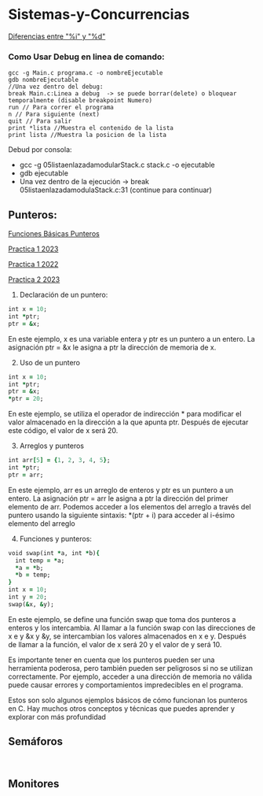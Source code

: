 # Sistemas-y-Concurrencias

[Diferencias entre "%i" y "%d"](https://www.geeksforgeeks.org/difference-d-format-specifier-c-language/)
### Como Usar Debug en linea de comando:
```
gcc -g Main.c programa.c -o nombreEjecutable
gdb nombreEjecutable
//Una vez dentro del debug:
break Main.c:Linea a debug  -> se puede borrar(delete) o bloquear temporalmente (disable breakpoint Numero)
run // Para correr el programa
n // Para siguiente (next)
quit // Para salir
print *lista //Muestra el contenido de la lista
print lista //Muestra la posicion de la lista
``` 


Debud por consola:
- gcc -g 05listaenlazadamodularStack.c stack.c -o ejecutable
- gdb ejecutable
- Una vez dentro de la ejecución -> break 05listaenlazadamodulaStack.c:31 (continue para continuar)

## Punteros:
[Funciones Básicas Punteros](https://github.com/x1n4px/Sistemas-y-Concurrencias/blob/main/temario/PSC-Tema2.pdf)

[Practica 1 2023](https://github.com/x1n4px/Sistemas-y-Concurrencias/tree/main/PSC2023/Practicas/Practica1-2023/Tremor)

[Practica 1 2022](https://github.com/x1n4px/Sistemas-y-Concurrencias/tree/main/PSC2023/Practicas/Practica1-2022/recursos%20practica%201)

[Practica 2 2023](https://github.com/x1n4px/Sistemas-y-Concurrencias/tree/main/PSC2023/Practicas/Practica2-2023/Practica2)



1. Declaración de un puntero:
```ruby
int x = 10;
int *ptr;
ptr = &x;

```
En este ejemplo, x es una variable entera y ptr es un puntero a un entero. La asignación ptr = &x le asigna a ptr la dirección de memoria de x.


2. Uso de un puntero
```ruby
int x = 10;
int *ptr;
ptr = &x;
*ptr = 20;

```
En este ejemplo, se utiliza el operador de indirección * para modificar el valor almacenado en la dirección a la que apunta ptr. Después de ejecutar este código, el valor de x será 20.


3. Arreglos y punteros
```ruby
int arr[5] = {1, 2, 3, 4, 5};
int *ptr;
ptr = arr;
```
En este ejemplo, arr es un arreglo de enteros y ptr es un puntero a un entero. La asignación ptr = arr le asigna a ptr la dirección del primer elemento de arr. Podemos acceder a los elementos del arreglo a través del puntero usando la siguiente sintaxis: *(ptr + i) para acceder al i-ésimo elemento del arreglo


4. Funciones y punteros:
```ruby
void swap(int *a, int *b){
  int temp = *a;
  *a = *b;
  *b = temp;
}
int x = 10;
int y = 20;
swap(&x, &y);
```
En este ejemplo, se define una función swap que toma dos punteros a enteros y los intercambia. Al llamar a la función swap con las direcciones de x e y &x y &y, se intercambian los valores almacenados en x e y. Después de llamar a la función, el valor de x será 20 y el valor de y será 10.

Es importante tener en cuenta que los punteros pueden ser una herramienta poderosa, pero también pueden ser peligrosos si no se utilizan correctamente. Por ejemplo, acceder a una dirección de memoria no válida puede causar errores y comportamientos impredecibles en el programa.

Estos son solo algunos ejemplos básicos de cómo funcionan los punteros en C. Hay muchos otros conceptos y técnicas que puedes aprender y explorar con más profundidad

## Semáforos
```


```

## Monitores
```


```
